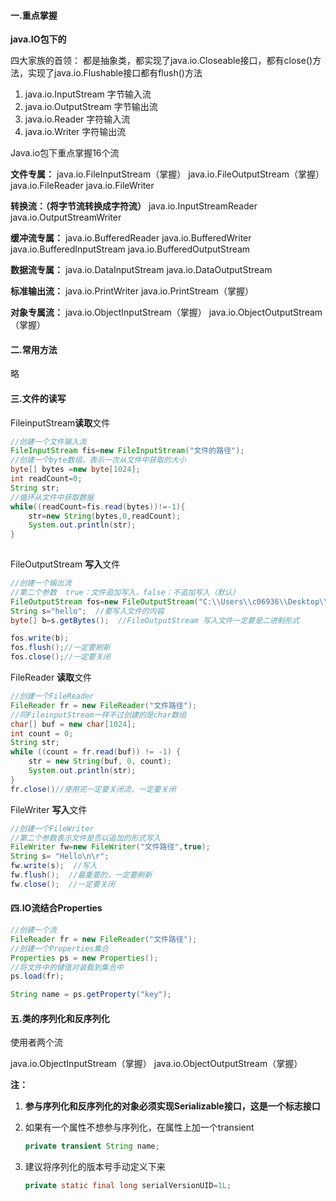 #### 一.重点掌握

**java.IO包下的**

四大家族的首领： 都是抽象类，都实现了java.io.Closeable接口，都有close()方法，实现了java.io.Flushable接口都有flush()方法

1. java.io.InputStream  字节输入流
2. java.io.OutputStream 字节输出流
3. java.io.Reader		字符输入流
4. java.io.Writer		字符输出流



Java.io包下重点掌握16个流

**文件专属：**
		java.io.FileInputStream（掌握）
		java.io.FileOutputStream（掌握）
		java.io.FileReader
		java.io.FileWriter

**转换流：（将字节流转换成字符流）**
		java.io.InputStreamReader
		java.io.OutputStreamWriter

**缓冲流专属：**
		java.io.BufferedReader
		java.io.BufferedWriter
		java.io.BufferedInputStream
		java.io.BufferedOutputStream

**数据流专属：**
		java.io.DataInputStream
		java.io.DataOutputStream

**标准输出流：**
		java.io.PrintWriter
		java.io.PrintStream（掌握）

**对象专属流：**
		java.io.ObjectInputStream（掌握）
		java.io.ObjectOutputStream（掌握）



#### 二.常用方法

略



#### 三.文件的读写

FileinputStream**读取**文件

```java
//创建一个文件输入流
FileInputStream fis=new FileInputStream("文件的路径");
//创建一个byte数组，表示一次从文件中获取的大小
byte[] bytes =new byte[1024];        
int readCount=0;
String str;
//循环从文件中获取数据
while((readCount=fis.read(bytes))!=-1){
    str=new String(bytes,0,readCount);
    System.out.println(str);
}
        
```

FileOutputStream **写入**文件

```java
//创建一个输出流 
//第二个参数  true：文件追加写入，false：不追加写入（默认）
FileOutputStream fos=new FileOutputStream("C:\\Users\\c06936\\Desktop\\123.txt",true);
String s="hello";  //要写入文件的内容
byte[] b=s.getBytes();  //FileOutputStream 写入文件一定要是二进制形式

fos.write(b);
fos.flush();//一定要刷新
fos.close();//一定要关闭
```

FileReader **读取**文件

```java
//创建一个FileReader
FileReader fr = new FileReader("文件路径");
//同FileinputStream一样不过创建的是char数组
char[] buf = new char[1024];
int count = 0;
String str;
while ((count = fr.read(buf)) != -1) {
    str = new String(buf, 0, count);
    System.out.println(str);
}
fr.close()//使用完一定要关闭流，一定要关闭
```

FileWriter **写入**文件

```java
//创建一个FileWriter  
//第二个参数表示文件是否以追加的形式写入
FileWriter fw=new FileWriter("文件路径",true);
String s= "Hello\n\r";
fw.write(s);  //写入
fw.flush();  //最重要的，一定要刷新
fw.close();  //一定要关闭
```



#### 四.IO流结合Properties

```java
//创建一个流
FileReader fr = new FileReader("文件路径");        
//创建一个Properties集合
Properties ps = new Properties();
//将文件中的键值对装载到集合中
ps.load(fr);

String name = ps.getProperty("key");
```



#### 五.类的序列化和反序列化

使用者两个流

java.io.ObjectInputStream（掌握）
java.io.ObjectOutputStream（掌握）

**注：**

1. **参与序列化和反序列化的对象必须实现Serializable接口，这是一个标志接口**

2. 如果有一个属性不想参与序列化，在属性上加一个transient

   ```Java
   private transient String name;
   ```

3. 建议将序列化的版本号手动定义下来

   ```java
   private static final long serialVersionUID=1L;
   ```

   

